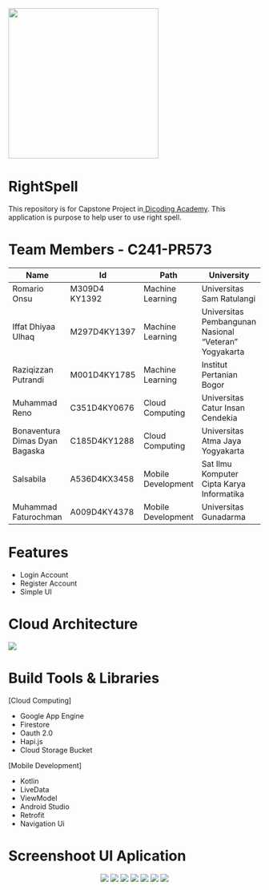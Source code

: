 <img src="https://github.com/MuhammadFaturochman/right-spell-mobile/blob/master/app/src/main/res/drawable/right_spell_logo.png" width="300">

# RightSpell
This repository is for Capstone Project in[ Dicoding Academy](https://www.dicoding.com/). This application is purpose to help user to use right spell.
# Team Members - C241-PR573

|              Name              |       Id      |        Path        |                       University                      |
|--------------------------------|---------------|--------------------|-------------------------------------------------------|
| Romario Onsu                   | M309D4 KY1392 |  Machine Learning  | Universitas Sam Ratulangi                             |
| Iffat Dhiyaa Ulhaq             | M297D4KY1397  |  Machine Learning  | Universitas Pembangunan Nasional “Veteran” Yogyakarta |
| Raziqizzan Putrandi            | M001D4KY1785  |  Machine Learning  | Institut Pertanian Bogor                              |
| Muhammad Reno                  | C351D4KY0676  |  Cloud Computing   | Universitas Catur Insan Cendekia                      |
| Bonaventura Dimas Dyan Bagaska | C185D4KY1288  |  Cloud Computing   | Universitas Atma Jaya Yogyakarta                      |
| Salsabila                      | A536D4KX3458  | Mobile Development | Sat Ilmu Komputer Cipta Karya Informatika             |
| Muhammad Faturochman           | A009D4KY4378  | Mobile Development | Universitas Gunadarma                                 |

# Features
- Login Account
- Register Account
- Simple UI


# Cloud Architecture
<img src="https://github.com/salsabila139/RightSpell/blob/resource/WhatsApp%20Image%202024-06-21%20at%2015.00.49.jpeg">


# Build Tools & Libraries

[Cloud Computing]
- Google App Engine
- Firestore
- Oauth 2.0
- Hapi.js
- Cloud Storage Bucket

[Mobile Development]
- Kotlin
- LiveData
- ViewModel
- Android Studio
- Retrofit
- Navigation Ui

# Screenshoot UI Aplication
<p align="center">
<img src="https://github.com/MuhammadFaturochman/right-spell-mobile/blob/resource/Screenshot%202024-06-21%20022849.png">
<img src=https://github.com/MuhammadFaturochman/right-spell-mobile/blob/resource/Screenshot%202024-06-21%20022913.png">
<img src="https://github.com/MuhammadFaturochman/right-spell-mobile/blob/resource/Screenshot%202024-06-21%20022935.png">
<img src="https://github.com/MuhammadFaturochman/right-spell-mobile/blob/resource/Screenshot%202024-06-21%20023005.png">
<img src="https://github.com/MuhammadFaturochman/right-spell-mobile/blob/resource/Screenshot%202024-06-21%20023151.png">
<img src="https://github.com/MuhammadFaturochman/right-spell-mobile/blob/resource/Screenshot%202024-06-21%20023236.png">
<img src="https://github.com/MuhammadFaturochman/right-spell-mobile/blob/resource/Screenshot%202024-06-21%20023301.png">
</p>

